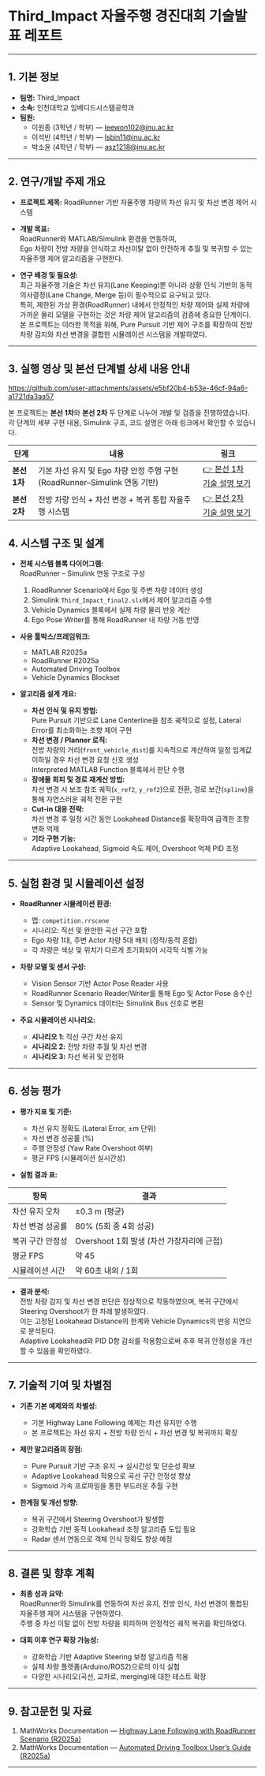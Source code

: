 # Third_Impact 자율주행 경진대회 기술발표 레포트

---

## 1. 기본 정보  
- **팀명:** Third_Impact  
- **소속:** 인천대학교 임베디드시스템공학과  
- **팀원:**  
  - 이원종 (3학년 / 학부) — leewon102@inu.ac.kr  
  - 이석빈 (4학년 / 학부) — lsbin11@inu.ac.kr  
  - 박소윤 (4학년 / 학부) — asz1218@inu.ac.kr  

---

## 2. 연구/개발 주제 개요  

- **프로젝트 제목:** RoadRunner 기반 자율주행 차량의 차선 유지 및 차선 변경 제어 시스템  
- **개발 목표:**  
  RoadRunner와 MATLAB/Simulink 환경을 연동하여,  
  Ego 차량이 전방 차량을 인식하고 차선이탈 없이 안전하게 추월 및 복귀할 수 있는 자율주행 제어 알고리즘을 구현한다.  

- **연구 배경 및 필요성:**  
  최근 자율주행 기술은 차선 유지(Lane Keeping)뿐 아니라 상황 인식 기반의 동적 의사결정(Lane Change, Merge 등)이 필수적으로 요구되고 있다.  
  특히, 제한된 가상 환경(RoadRunner) 내에서 안정적인 차량 제어와 실제 차량에 가까운 물리 모델을 구현하는 것은 차량 제어 알고리즘의 검증에 중요한 단계이다.  
  본 프로젝트는 이러한 목적을 위해, Pure Pursuit 기반 제어 구조를 확장하여 전방 차량 감지와 차선 변경을 결합한 시뮬레이션 시스템을 개발하였다.

---
## 3. 실행 영상 및 본선 단계별 상세 내용 안내 
https://github.com/user-attachments/assets/e5bf20b4-b53e-46cf-94a6-a1721da3aa57

본 프로젝트는 **본선 1차**와 **본선 2차** 두 단계로 나누어 개발 및 검증을 진행하였습니다.  
각 단계의 세부 구현 내용, Simulink 구조, 코드 설명은 아래 링크에서 확인할 수 있습니다.

| 단계 | 내용 | 링크 |
|------|------|------|
| **본선 1차** | 기본 차선 유지 및 Ego 차량 안정 주행 구현 (RoadRunner–Simulink 연동 기반) | [👉 본선 1차 기술 설명 보기](https://github.com/jjong102/Third_Impact/tree/main/final(1)) |
| **본선 2차** | 전방 차량 인식 + 차선 변경 + 복귀 통합 자율주행 시스템 | [👉 본선 2차 기술 설명 보기](https://github.com/jjong102/Third_Impact/tree/main/final(2)) |


## 4. 시스템 구조 및 설계  

- **전체 시스템 블록 다이어그램:**  
  RoadRunner – Simulink 연동 구조로 구성  
  1. RoadRunner Scenario에서 Ego 및 주변 차량 데이터 생성  
  2. Simulink `Third_Impact_final2.slx`에서 제어 알고리즘 수행  
  3. Vehicle Dynamics 블록에서 실제 차량 물리 반응 계산  
  4. Ego Pose Writer를 통해 RoadRunner 내 차량 거동 반영  

- **사용 툴박스/프레임워크:**  
  - MATLAB R2025a  
  - RoadRunner R2025a  
  - Automated Driving Toolbox  
  - Vehicle Dynamics Blockset  

- **알고리즘 설계 개요:**  
  - **차선 인식 및 유지 방법:**  
    Pure Pursuit 기반으로 Lane Centerline을 참조 궤적으로 설정, Lateral Error를 최소화하는 조향 제어 구현  
  - **차선 변경 / Planner 로직:**  
    전방 차량의 거리(`front_vehicle_dist`)를 지속적으로 계산하여 일정 임계값 이하일 경우 차선 변경 요청 신호 생성  
    Interpreted MATLAB Function 블록에서 판단 수행  
  - **장애물 회피 및 경로 재계산 방법:**  
    차선 변경 시 보조 참조 궤적(`x_ref2`, `y_ref2`)으로 전환, 경로 보간(`spline`)을 통해 자연스러운 궤적 전환 구현  
  - **Cut-in 대응 전략:**  
    차선 변경 후 일정 시간 동안 Lookahead Distance를 확장하여 급격한 조향 변화 억제  
  - **기타 구현 기능:**  
    Adaptive Lookahead, Sigmoid 속도 제어, Overshoot 억제 PID 조정  

---

## 5. 실험 환경 및 시뮬레이션 설정  

- **RoadRunner 시뮬레이션 환경:**  
  - 맵: `competition.rrscene`  
  - 시나리오: 직선 및 완만한 곡선 구간 포함  
  - Ego 차량 1대, 주변 Actor 차량 5대 배치 (정적/동적 혼합)  
  - 각 차량은 색상 및 위치가 다르게 초기화되어 시각적 식별 가능  

- **차량 모델 및 센서 구성:**  
  - Vision Sensor 기반 Actor Pose Reader 사용  
  - RoadRunner Scenario Reader/Writer를 통해 Ego 및 Actor Pose 송수신  
  - Sensor 및 Dynamics 데이터는 Simulink Bus 신호로 변환  

- **주요 시뮬레이션 시나리오:**  
  - **시나리오 1:** 직선 구간 차선 유지  
  - **시나리오 2:** 전방 차량 추월 및 차선 변경  
  - **시나리오 3:** 차선 복귀 및 안정화  

---

## 6. 성능 평가  

- **평가 지표 및 기준:**  
  - 차선 유지 정확도 (Lateral Error, ±m 단위)  
  - 차선 변경 성공률 (%)  
  - 주행 안정성 (Yaw Rate Overshoot 여부)  
  - 평균 FPS (시뮬레이션 실시간성)  

- **실험 결과 표:**  

| 항목 | 결과 |
|------|------|
| 차선 유지 오차 | ±0.3 m (평균) |
| 차선 변경 성공률 | 80% (5회 중 4회 성공) |
| 복귀 구간 안정성 | Overshoot 1회 발생 (차선 가장자리에 근접) |
| 평균 FPS | 약 45 |
| 시뮬레이션 시간 | 약 60초 내외 / 1회 |

- **결과 분석:**  
  전방 차량 감지 및 차선 변경 판단은 정상적으로 작동하였으며, 복귀 구간에서 Steering Overshoot가 한 차례 발생하였다.  
  이는 고정된 Lookahead Distance의 한계와 Vehicle Dynamics의 반응 지연으로 분석된다.  
  Adaptive Lookahead와 PID D항 감쇠를 적용함으로써 추후 복귀 안정성을 개선할 수 있음을 확인하였다.

---

## 7. 기술적 기여 및 차별점  

- **기존 기본 예제와의 차별성:**  
  - 기본 Highway Lane Following 예제는 차선 유지만 수행  
  - 본 프로젝트는 차선 유지 + 전방 차량 인식 + 차선 변경 및 복귀까지 확장  

- **제안 알고리즘의 장점:**  
  - Pure Pursuit 기반 구조 유지 → 실시간성 및 단순성 확보  
  - Adaptive Lookahead 적용으로 곡선 구간 안정성 향상  
  - Sigmoid 가속 프로파일을 통한 부드러운 추월 구현  

- **한계점 및 개선 방향:**  
  - 복귀 구간에서 Steering Overshoot가 발생함  
  - 강화학습 기반 동적 Lookahead 조정 알고리즘 도입 필요  
  - Radar 센서 연동으로 객체 인식 정확도 향상 예정  

---

## 8. 결론 및 향후 계획  

- **최종 성과 요약:**  
  RoadRunner와 Simulink를 연동하여 차선 유지, 전방 인식, 차선 변경이 통합된 자율주행 제어 시스템을 구현하였다.  
  주행 중 차선 이탈 없이 전방 차량을 회피하며 안정적인 궤적 복귀를 확인하였다.  

- **대회 이후 연구 확장 가능성:**  
  - 강화학습 기반 Adaptive Steering 보정 알고리즘 적용  
  - 실제 차량 플랫폼(Arduino/ROS2)으로의 이식 실험  
  - 다양한 시나리오(곡선, 교차로, merging)에 대한 테스트 확장  

---

## 9. 참고문헌 및 자료  

1. MathWorks Documentation — [Highway Lane Following with RoadRunner Scenario (R2025a)](https://kr.mathworks.com/help/driving/ug/highway-lane-following-with-roadrunner-scenario.html)  
2. MathWorks Documentation — [Automated Driving Toolbox User’s Guide (R2025a)](https://kr.mathworks.com/help/driving/index.html)  


---
